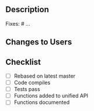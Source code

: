 
<!-- 
Short description of change

This should be one or two sentences that describe the overall
motivation of the PR. Description of what was done for an unfamiliar
reviewer.
-->

Description
-----------
<!--
Additional information about the PR answering following questions:

* Is this a new feature or a bug fix?
* More detail if necessary to describe all commits in pull request.
* Why these changes are necessary.
* Potential impact on specific hardware, software or backends.
* New functions and their functionallity.
* Can this PR be backported to older versions?
* Future changes not implemented in this PR.
-->
Fixes: #<issue number> ...

Changes to Users
----------------
<!--
* Additional options added to the build.
* What changes will existing users have to make to their code or build steps?
Refer to [wiki](https://github.com/arrayfire/arrayfire/wiki) for development guidelines
-->

Checklist
---------
<!-- Check if done or not applicable -->
- [ ] Rebased on latest master
- [ ] Code compiles
- [ ] Tests pass
- [ ] Functions added to unified API
- [ ] Functions documented
